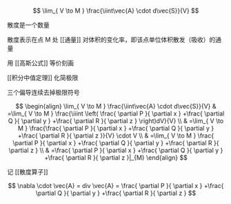 ---
---

$$
\lim_{ V \to M } \frac{\iint\vec{A} \cdot d\vec{S}}{V}
$$

散度是一个数量

散度表示在点 M 处 [[通量]] 对体积的变化率，即该点单位体积散发（吸收）的通量

用 [[高斯公式]] 等价刻画

[[积分中值定理]] 化简极限

三个偏导连续去掉极限符号

$$
\begin{align}
\lim_{ V \to M } \frac{\iint\vec{A} \cdot d\vec{S}}{V} & =\lim_{ V \to M } \frac{\iiint \left( \frac{ \partial P }{ \partial x } +\frac{ \partial Q }{ \partial y } +\frac{ \partial R }{ \partial z }  \right)dV}{V} \\
 & =\lim_{ V \to M } \frac{\frac{ \partial P }{ \partial x } +\frac{ \partial Q }{ \partial y } +\frac{ \partial R }{ \partial z }}{V} \cdot V \\
 & =\lim_{ V \to M } \frac{ \partial P }{ \partial x } +\frac{ \partial Q }{ \partial y } +\frac{ \partial R }{ \partial z } \\
 & =\frac{ \partial P }{ \partial x } +\frac{ \partial Q }{ \partial y } +\frac{ \partial R }{ \partial z }|_{M} 
\end{align}
$$

记 [[散度算子]]

$$
\nabla \cdot \vec{A} = div \vec{A} = \frac{ \partial P }{ \partial x } +\frac{ \partial Q }{ \partial y } +\frac{ \partial R }{ \partial z }
$$
